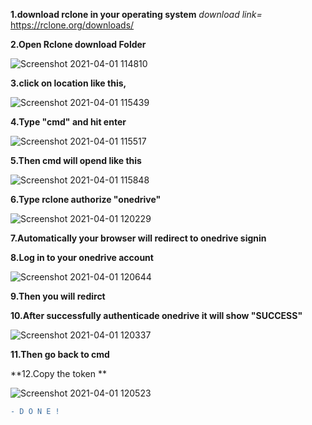 **1.download rclone in your operating system** _download link=_ https://rclone.org/downloads/


**2.Open Rclone download Folder**

![Screenshot 2021-04-01 114810](https://user-images.githubusercontent.com/67457538/113258946-35599d00-92ea-11eb-96ab-c0bb0eb01b08.png)

**3.click on location like this,**

![Screenshot 2021-04-01 115439](https://user-images.githubusercontent.com/67457538/113259050-53bf9880-92ea-11eb-97b4-fdc2e0a185ff.png)

**4.Type "cmd" and hit enter**

![Screenshot 2021-04-01 115517](https://user-images.githubusercontent.com/67457538/113259097-61751e00-92ea-11eb-9603-6cfc2ad1d4e2.png)

**5.Then cmd will opend like this**

![Screenshot 2021-04-01 115848](https://user-images.githubusercontent.com/67457538/113259230-85386400-92ea-11eb-800c-ac30a80c2bd9.png)

**6.Type rclone authorize "onedrive"**

![Screenshot 2021-04-01 120229](https://user-images.githubusercontent.com/67457538/113259314-9b462480-92ea-11eb-9a89-10e459a1cf53.png)


**7.Automatically your browser will redirect to onedrive signin**


**8.Log in to your onedrive account**

![Screenshot 2021-04-01 120644](https://user-images.githubusercontent.com/67457538/113259377-ae58f480-92ea-11eb-9d41-e1b9dcff6085.png)

**9.Then you will redirct**


**10.After successfully authenticade onedrive it will show "SUCCESS"**

![Screenshot 2021-04-01 120337](https://user-images.githubusercontent.com/67457538/113259450-c2045b00-92ea-11eb-9214-6b22cf73d85d.png)


**11.Then go back to cmd**


 **12.Copy the token **

![Screenshot 2021-04-01 120523](https://user-images.githubusercontent.com/67457538/113259514-d6485800-92ea-11eb-9c67-80e702275809.png)


```diff 
- D O N E !
```


